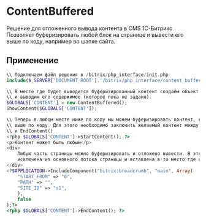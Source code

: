 ContentBuffered
================

Решение для отложенного вывода контента в CMS 1С-Битрикс
Позволяет буферизировать любой блок на странице и вывести его выше по коду, например во шапке сайта.

Применение
----------

`````php
\\ Подключаем файл решения в /bitrix/php_interface/init.php
include($_SERVER['DOCUMENT_ROOT'].'/bitrix/php_interface/content_buffered.php');

\\ В месте где будет выводится буферизированный контент создаём объект буферизированного контента
\\ и выводим его содержимое (которое пока не задано).
$GLOBALS['CONTENT'] = new ContentBuffered();
ShowContent($GLOBALS['CONTENT']);

\\ Теперь в любом месте ниже по коду мы можем буферизировать контент, который должен быть вставлен
\\ выше по коду. Для этого необходимо заключить желаемый контент между вызовами функций StartContent()
\\ и EndContent()
<?php $GLOBALS['CONTENT']->StartContent(); ?>
<p>Контент может быть любым</p>
<div>
	Любую часть страницы можно буферизировать и отложено вывести. В этом случае данная часть будет
	исключена из основного потока страницы и вставлена в то место где вызвана функция ShowContent();
</div>
<?$APPLICATION->IncludeComponent("bitrix:breadcrumb", "main", Array(
	"START_FROM" => "0",
	"PATH" => "",
	"SITE_ID" => "s1",
	),
	false
);?>
<?php $GLOBALS['CONTENT']->EndContent(); ?>
`````
